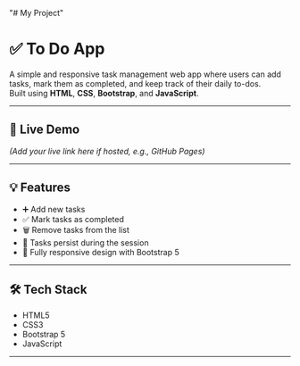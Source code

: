 "# My Project" 
# ✅ To Do App

A simple and responsive task management web app where users can add tasks, mark them as completed, and keep track of their daily to-dos.  
Built using **HTML**, **CSS**, **Bootstrap**, and **JavaScript**.

---

## 🔗 Live Demo

_(Add your live link here if hosted, e.g., GitHub Pages)_

---

## 💡 Features

- ➕ Add new tasks
- ✅ Mark tasks as completed
- 🗑️ Remove tasks from the list
- 💾 Tasks persist during the session
- 📱 Fully responsive design with Bootstrap 5

---

## 🛠️ Tech Stack

- HTML5  
- CSS3  
- Bootstrap 5  
- JavaScript 

---



